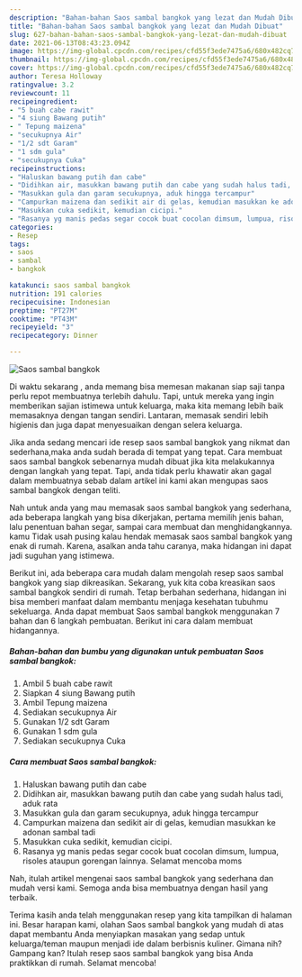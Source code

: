```yaml
---
description: "Bahan-bahan Saos sambal bangkok yang lezat dan Mudah Dibuat"
title: "Bahan-bahan Saos sambal bangkok yang lezat dan Mudah Dibuat"
slug: 627-bahan-bahan-saos-sambal-bangkok-yang-lezat-dan-mudah-dibuat
date: 2021-06-13T08:43:23.094Z
image: https://img-global.cpcdn.com/recipes/cfd55f3ede7475a6/680x482cq70/saos-sambal-bangkok-foto-resep-utama.jpg
thumbnail: https://img-global.cpcdn.com/recipes/cfd55f3ede7475a6/680x482cq70/saos-sambal-bangkok-foto-resep-utama.jpg
cover: https://img-global.cpcdn.com/recipes/cfd55f3ede7475a6/680x482cq70/saos-sambal-bangkok-foto-resep-utama.jpg
author: Teresa Holloway
ratingvalue: 3.2
reviewcount: 11
recipeingredient:
- "5 buah cabe rawit"
- "4 siung Bawang putih"
- " Tepung maizena"
- "secukupnya Air"
- "1/2 sdt Garam"
- "1 sdm gula"
- "secukupnya Cuka"
recipeinstructions:
- "Haluskan bawang putih dan cabe"
- "Didihkan air, masukkan bawang putih dan cabe yang sudah halus tadi, aduk rata"
- "Masukkan gula dan garam secukupnya, aduk hingga tercampur"
- "Campurkan maizena dan sedikit air di gelas, kemudian masukkan ke adonan sambal tadi"
- "Masukkan cuka sedikit, kemudian cicipi."
- "Rasanya yg manis pedas segar cocok buat cocolan dimsum, lumpua, risoles ataupun gorengan lainnya. Selamat mencoba moms"
categories:
- Resep
tags:
- saos
- sambal
- bangkok

katakunci: saos sambal bangkok 
nutrition: 191 calories
recipecuisine: Indonesian
preptime: "PT27M"
cooktime: "PT43M"
recipeyield: "3"
recipecategory: Dinner

---
```



![Saos sambal bangkok](https://img-global.cpcdn.com/recipes/cfd55f3ede7475a6/680x482cq70/saos-sambal-bangkok-foto-resep-utama.jpg)

Di waktu  sekarang , anda memang bisa memesan makanan siap saji tanpa perlu repot membuatnya terlebih dahulu. Tapi, untuk mereka yang ingin memberikan sajian istimewa untuk keluarga, maka kita memang lebih baik memasaknya dengan tangan sendiri. Lantaran, memasak sendiri lebih higienis dan juga dapat menyesuaikan dengan selera keluarga.

Jika anda sedang mencari ide resep saos sambal bangkok yang nikmat dan sederhana,maka anda sudah berada di tempat yang tepat. Cara membuat saos sambal bangkok  sebenarnya mudah dibuat jika kita melakukannya dengan langkah yang tepat. Tapi, anda tidak perlu khawatir akan gagal dalam membuatnya 
sebab dalam artikel ini kami akan mengupas saos sambal bangkok dengan teliti.  



Nah untuk anda yang mau memasak saos sambal bangkok yang sederhana, ada beberapa langkah yang bisa dikerjakan, pertama memilih jenis bahan, lalu penentuan bahan segar, sampai cara membuat dan menghidangkannya. kamu Tidak usah pusing kalau hendak memasak saos sambal bangkok yang enak di rumah. Karena, asalkan anda  tahu caranya, maka hidangan ini dapat jadi suguhan yang istimewa.

Berikut ini, ada beberapa cara mudah dalam mengolah resep saos sambal bangkok yang siap dikreasikan. Sekarang, yuk kita coba kreasikan saos sambal bangkok sendiri di rumah. Tetap berbahan sederhana, hidangan ini bisa memberi manfaat dalam membantu menjaga kesehatan tubuhmu sekeluarga. Anda dapat membuat Saos sambal bangkok menggunakan 7 bahan dan 6 langkah pembuatan. Berikut ini cara dalam membuat hidangannya.

<!--inarticleads1-->

##### Bahan-bahan dan bumbu yang digunakan untuk pembuatan Saos sambal bangkok:

1. Ambil 5 buah cabe rawit
1. Siapkan 4 siung Bawang putih
1. Ambil  Tepung maizena
1. Sediakan secukupnya Air
1. Gunakan 1/2 sdt Garam
1. Gunakan 1 sdm gula
1. Sediakan secukupnya Cuka




<!--inarticleads2-->

##### Cara membuat Saos sambal bangkok:

1. Haluskan bawang putih dan cabe
1. Didihkan air, masukkan bawang putih dan cabe yang sudah halus tadi, aduk rata
1. Masukkan gula dan garam secukupnya, aduk hingga tercampur
1. Campurkan maizena dan sedikit air di gelas, kemudian masukkan ke adonan sambal tadi
1. Masukkan cuka sedikit, kemudian cicipi.
1. Rasanya yg manis pedas segar cocok buat cocolan dimsum, lumpua, risoles ataupun gorengan lainnya. Selamat mencoba moms




Nah, itulah artikel mengenai  saos sambal bangkok  yang sederhana dan mudah versi kami. Semoga anda bisa membuatnya dengan hasil yang terbaik. 

Terima kasih anda telah menggunakan resep yang kita tampilkan di halaman ini. Besar harapan kami, olahan  Saos sambal bangkok yang mudah di atas dapat membantu Anda menyiapkan masakan yang sedap untuk keluarga/teman maupun menjadi ide dalam berbisnis kuliner. Gimana nih? Gampang kan? Itulah resep saos sambal bangkok yang bisa Anda praktikkan di rumah. Selamat mencoba!

